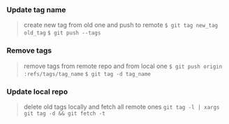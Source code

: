 ### Update tag name
> create new tag from old one and push to remote
`$ git tag new_tag old_tag`
`$ git push --tags`

### Remove tags
> remove tags from remote repo and from local one
`$ git push origin :refs/tags/tag_name`
`$ git tag -d tag_name`

### Update local repo
> delete old tags locally and fetch all remote ones
`git tag -l | xargs git tag -d && git fetch -t`
